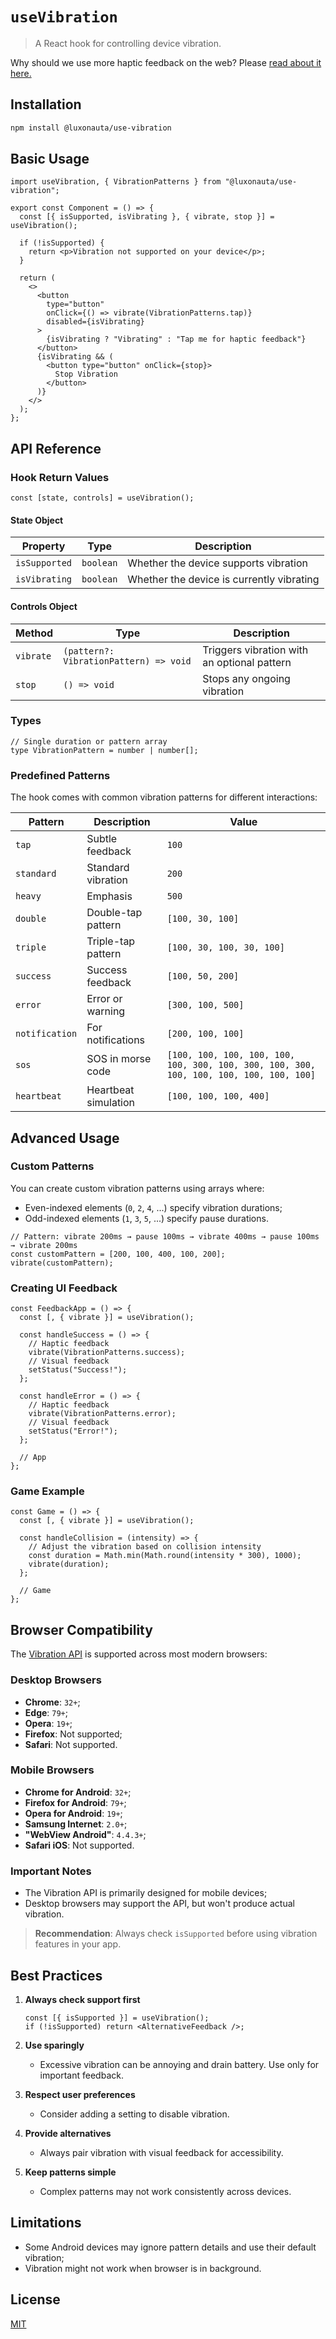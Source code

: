# `useVibration`

> A React hook for controlling device vibration.

Why should we use more haptic feedback on the web? Please [read about it here.](https://dev.to/luxonauta/beyond-visual-why-we-should-be-using-more-haptic-feedback-on-the-web-1adg)

## Installation

```bash
npm install @luxonauta/use-vibration
```

## Basic Usage

```tsx
import useVibration, { VibrationPatterns } from "@luxonauta/use-vibration";

export const Component = () => {
  const [{ isSupported, isVibrating }, { vibrate, stop }] = useVibration();

  if (!isSupported) {
    return <p>Vibration not supported on your device</p>;
  }

  return (
    <>
      <button
        type="button"
        onClick={() => vibrate(VibrationPatterns.tap)}
        disabled={isVibrating}
      >
        {isVibrating ? "Vibrating" : "Tap me for haptic feedback"}
      </button>
      {isVibrating && (
        <button type="button" onClick={stop}>
          Stop Vibration
        </button>
      )}
    </>
  );
};
```

## API Reference

### Hook Return Values

```tsx
const [state, controls] = useVibration();
```

#### State Object

| Property      | Type      | Description                               |
| ------------- | --------- | ----------------------------------------- |
| `isSupported` | `boolean` | Whether the device supports vibration     |
| `isVibrating` | `boolean` | Whether the device is currently vibrating |

#### Controls Object

| Method    | Type                                   | Description                                 |
| --------- | -------------------------------------- | ------------------------------------------- |
| `vibrate` | `(pattern?: VibrationPattern) => void` | Triggers vibration with an optional pattern |
| `stop`    | `() => void`                           | Stops any ongoing vibration                 |

### Types

```tsx
// Single duration or pattern array
type VibrationPattern = number | number[];
```

### Predefined Patterns

The hook comes with common vibration patterns for different interactions:

| Pattern        | Description          | Value                                                                                   |
| -------------- | -------------------- | --------------------------------------------------------------------------------------- |
| `tap`          | Subtle feedback      | `100`                                                                                   |
| `standard`     | Standard vibration   | `200`                                                                                   |
| `heavy`        | Emphasis             | `500`                                                                                   |
| `double`       | Double-tap pattern   | `[100, 30, 100]`                                                                        |
| `triple`       | Triple-tap pattern   | `[100, 30, 100, 30, 100]`                                                               |
| `success`      | Success feedback     | `[100, 50, 200]`                                                                        |
| `error`        | Error or warning     | `[300, 100, 500]`                                                                       |
| `notification` | For notifications    | `[200, 100, 100]`                                                                       |
| `sos`          | SOS in morse code    | `[100, 100, 100, 100, 100, 100, 300, 100, 300, 100, 300, 100, 100, 100, 100, 100, 100]` |
| `heartbeat`    | Heartbeat simulation | `[100, 100, 100, 400]`                                                                  |

## Advanced Usage

### Custom Patterns

You can create custom vibration patterns using arrays where:

- Even-indexed elements (`0`, `2`, `4`, ...) specify vibration durations;
- Odd-indexed elements (`1`, `3`, `5`, ...) specify pause durations.

```tsx
// Pattern: vibrate 200ms → pause 100ms → vibrate 400ms → pause 100ms → vibrate 200ms
const customPattern = [200, 100, 400, 100, 200];
vibrate(customPattern);
```

### Creating UI Feedback

```tsx
const FeedbackApp = () => {
  const [, { vibrate }] = useVibration();

  const handleSuccess = () => {
    // Haptic feedback
    vibrate(VibrationPatterns.success);
    // Visual feedback
    setStatus("Success!");
  };

  const handleError = () => {
    // Haptic feedback
    vibrate(VibrationPatterns.error);
    // Visual feedback
    setStatus("Error!");
  };

  // App
};
```

### Game Example

```tsx
const Game = () => {
  const [, { vibrate }] = useVibration();

  const handleCollision = (intensity) => {
    // Adjust the vibration based on collision intensity
    const duration = Math.min(Math.round(intensity * 300), 1000);
    vibrate(duration);
  };

  // Game
};
```

## Browser Compatibility

The [Vibration API](https://developer.mozilla.org/en-US/docs/Web/API/Vibration_API) is supported across most modern browsers:

### Desktop Browsers

- **Chrome**: `32+`;
- **Edge**: `79+`;
- **Opera**: `19+`;
- **Firefox**: Not supported;
- **Safari**: Not supported.

### Mobile Browsers

- **Chrome for Android**: `32+`;
- **Firefox for Android**: `79+`;
- **Opera for Android**: `19+`;
- **Samsung Internet**: `2.0+`;
- **"WebView Android"**: `4.4.3+`;
- **Safari iOS**: Not supported.

### Important Notes

- The Vibration API is primarily designed for mobile devices;
- Desktop browsers may support the API, but won't produce actual vibration.

> **Recommendation**: Always check `isSupported` before using vibration features in your app.

## Best Practices

1. **Always check support first**

   ```tsx
   const [{ isSupported }] = useVibration();
   if (!isSupported) return <AlternativeFeedback />;
   ```

2. **Use sparingly**
   - Excessive vibration can be annoying and drain battery. Use only for important feedback.

3. **Respect user preferences**
   - Consider adding a setting to disable vibration.

4. **Provide alternatives**
   - Always pair vibration with visual feedback for accessibility.

5. **Keep patterns simple**
   - Complex patterns may not work consistently across devices.

## Limitations

- Some Android devices may ignore pattern details and use their default vibration;
- Vibration might not work when browser is in background.

## License

[MIT](license)
